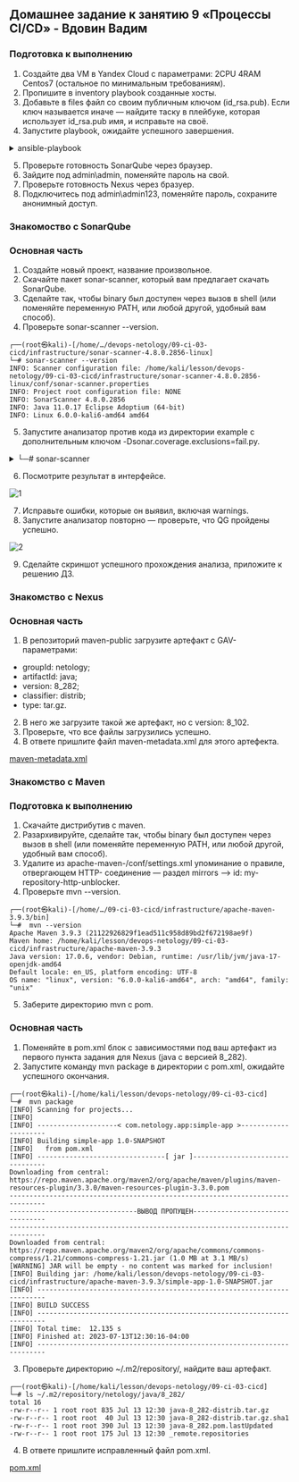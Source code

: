 ## Домашнее задание к занятию 9 «Процессы CI/CD» - Вдовин Вадим

### Подготовка к выполнению

1. Создайте два VM в Yandex Cloud с параметрами: 2CPU 4RAM Centos7 (остальное по минимальным требованиям).
2. Пропишите в inventory playbook созданные хосты.
3. Добавьте в files файл со своим публичным ключом (id_rsa.pub). Если ключ называется иначе — найдите таску в плейбуке, которая использует id_rsa.pub имя, и исправьте на своё.
4. Запустите playbook, ожидайте успешного завершения.

<details>
<summary>ansible-playbook</summary>
┌──(root㉿kali)-[/home/…/lesson/devops-netology/09-ci-03-cicd/infrastructure]
└─# sudo ansible-playbook -i inventory/cicd/hosts.yml site.yml

PLAY [Get OpenJDK installed] ********************************************************************************************************************

TASK [Gathering Facts] **************************************************************************************************************************
ok: [sonar-01]

TASK [install unzip] ****************************************************************************************************************************
ok: [sonar-01]

TASK [Upload .tar.gz file conaining binaries from remote storage] *******************************************************************************
ok: [sonar-01]

TASK [Ensure installation dir exists] ***********************************************************************************************************
ok: [sonar-01]

TASK [Extract java in the installation directory] ***********************************************************************************************
skipping: [sonar-01]

TASK [Export environment variables] *************************************************************************************************************
ok: [sonar-01]

PLAY [Get PostgreSQL installed] *****************************************************************************************************************

TASK [Gathering Facts] **************************************************************************************************************************
ok: [sonar-01]

TASK [Change repo file] *************************************************************************************************************************
ok: [sonar-01]

TASK [Install PostgreSQL repos] *****************************************************************************************************************
ok: [sonar-01]

TASK [Install PostgreSQL] ***********************************************************************************************************************
ok: [sonar-01]

TASK [Init template1 DB] ************************************************************************************************************************
changed: [sonar-01]

TASK [Start pgsql service] **********************************************************************************************************************
ok: [sonar-01]

TASK [Create user in system] ********************************************************************************************************************
ok: [sonar-01]

TASK [Create user for Sonar in PostgreSQL] ******************************************************************************************************
changed: [sonar-01]

TASK [Change password for Sonar user in PostgreSQL] *********************************************************************************************
changed: [sonar-01]

TASK [Create Sonar DB] **************************************************************************************************************************
changed: [sonar-01]

TASK [Copy pg_hba.conf] *************************************************************************************************************************
ok: [sonar-01]

PLAY [Prepare Sonar host] ***********************************************************************************************************************

TASK [Gathering Facts] **************************************************************************************************************************
ok: [sonar-01]

TASK [Create group in system] *******************************************************************************************************************
ok: [sonar-01]

TASK [Create user in system] ********************************************************************************************************************
ok: [sonar-01]

TASK [Set up ssh key to access for managed node] ************************************************************************************************
ok: [sonar-01]

TASK [Allow group to have passwordless sudo] ****************************************************************************************************
ok: [sonar-01]

TASK [Increase Virtual Memory] ******************************************************************************************************************
ok: [sonar-01]

TASK [Reboot VM] ********************************************************************************************************************************
changed: [sonar-01]

PLAY [Get Sonarqube installed] ******************************************************************************************************************

TASK [Gathering Facts] **************************************************************************************************************************
ok: [sonar-01]

TASK [Get distrib ZIP] **************************************************************************************************************************
ok: [sonar-01]

TASK [Unzip Sonar] ******************************************************************************************************************************
skipping: [sonar-01]

TASK [Move Sonar into place.] *******************************************************************************************************************
changed: [sonar-01]

TASK [Configure SonarQube JDBC settings for PostgreSQL.] ****************************************************************************************
changed: [sonar-01] => (item={'regexp': '^sonar.jdbc.username', 'line': 'sonar.jdbc.username=sonar'})
changed: [sonar-01] => (item={'regexp': '^sonar.jdbc.password', 'line': 'sonar.jdbc.password=sonar'})
changed: [sonar-01] => (item={'regexp': '^sonar.jdbc.url', 'line': 'sonar.jdbc.url=jdbc:postgresql://localhost:5432/sonar?useUnicode=true&characterEncoding=utf8&rewriteBatchedStatements=true&useConfigs=maxPerformance'})
changed: [sonar-01] => (item={'regexp': '^sonar.web.context', 'line': 'sonar.web.context='})

TASK [Generate wrapper.conf] ********************************************************************************************************************
changed: [sonar-01]

TASK [Symlink sonar bin.] ***********************************************************************************************************************
ok: [sonar-01]

TASK [Copy SonarQube systemd unit file into place (for systemd systems).] ***********************************************************************
ok: [sonar-01]

TASK [Ensure Sonar is running and set to start on boot.] ****************************************************************************************
changed: [sonar-01]

TASK [Allow Sonar time to build on first start.] ************************************************************************************************
skipping: [sonar-01]

TASK [Make sure Sonar is responding on the configured port.] ************************************************************************************
ok: [sonar-01]

PLAY [Get Nexus installed] **********************************************************************************************************************

TASK [Gathering Facts] **************************************************************************************************************************
ok: [nexus-01]

TASK [Create Nexus group] ***********************************************************************************************************************
ok: [nexus-01]

TASK [Create Nexus user] ************************************************************************************************************************
ok: [nexus-01]

TASK [Install JDK] ******************************************************************************************************************************
ok: [nexus-01]

TASK [Create Nexus directories] *****************************************************************************************************************
ok: [nexus-01] => (item=/home/nexus/log)
ok: [nexus-01] => (item=/home/nexus/sonatype-work/nexus3)
ok: [nexus-01] => (item=/home/nexus/sonatype-work/nexus3/etc)
ok: [nexus-01] => (item=/home/nexus/pkg)
ok: [nexus-01] => (item=/home/nexus/tmp)

TASK [Download Nexus] ***************************************************************************************************************************
changed: [nexus-01]

TASK [Unpack Nexus] *****************************************************************************************************************************
changed: [nexus-01]

TASK [Link to Nexus Directory] ******************************************************************************************************************
changed: [nexus-01]

TASK [Add NEXUS_HOME for Nexus user] ************************************************************************************************************
changed: [nexus-01]

TASK [Add run_as_user to Nexus.rc] **************************************************************************************************************
changed: [nexus-01]

TASK [Raise nofile limit for Nexus user] ********************************************************************************************************
changed: [nexus-01]

TASK [Create Nexus service for SystemD] *********************************************************************************************************
changed: [nexus-01]

TASK [Ensure Nexus service is enabled for SystemD] **********************************************************************************************
changed: [nexus-01]

TASK [Create Nexus vmoptions] *******************************************************************************************************************
changed: [nexus-01]

TASK [Create Nexus properties] ******************************************************************************************************************
changed: [nexus-01]

TASK [Lower Nexus disk space threshold] *********************************************************************************************************
skipping: [nexus-01]

TASK [Start Nexus service if enabled] ***********************************************************************************************************
changed: [nexus-01]

TASK [Ensure Nexus service is restarted] ********************************************************************************************************
skipping: [nexus-01]

TASK [Wait for Nexus port if started] ***********************************************************************************************************
ok: [nexus-01]

PLAY RECAP **************************************************************************************************************************************
nexus-01                   : ok=17   changed=11   unreachable=0    failed=0    skipped=2    rescued=0    ignored=0   
sonar-01                   : ok=32   changed=9    unreachable=0    failed=0    skipped=3    rescued=0    ignored=0 
</details>

5. Проверьте готовность SonarQube через браузер.
6. Зайдите под admin\admin, поменяйте пароль на свой.
7. Проверьте готовность Nexus через бразуер.
8. Подключитесь под admin\admin123, поменяйте пароль, сохраните анонимный доступ.

### Знакомоство с SonarQube

### Основная часть

1. Создайте новый проект, название произвольное.
2. Скачайте пакет sonar-scanner, который вам предлагает скачать SonarQube.
3. Сделайте так, чтобы binary был доступен через вызов в shell (или поменяйте переменную PATH, или любой другой, удобный вам способ).
4. Проверьте sonar-scanner --version.
```
┌──(root㉿kali)-[/home/…/devops-netology/09-ci-03-cicd/infrastructure/sonar-scanner-4.8.0.2856-linux]
└─# sonar-scanner --version
INFO: Scanner configuration file: /home/kali/lesson/devops-netology/09-ci-03-cicd/infrastructure/sonar-scanner-4.8.0.2856-linux/conf/sonar-scanner.properties
INFO: Project root configuration file: NONE
INFO: SonarScanner 4.8.0.2856
INFO: Java 11.0.17 Eclipse Adoptium (64-bit)
INFO: Linux 6.0.0-kali6-amd64 amd64
```
5. Запустите анализатор против кода из директории example с дополнительным ключом -Dsonar.coverage.exclusions=fail.py.

<details>
<summary>└─# sonar-scanner</summary>
┌──(root㉿kali)-[/home/…/lesson/devops-netology/09-ci-03-cicd/example]
└─# sonar-scanner \
  -Dsonar.projectKey=netology \
  -Dsonar.sources=. \
  -Dsonar.host.url=http://158.160.6.92:9000 \
  -Dsonar.login=fab94eddadcf5e78ef6c28c6282c37b1d8754ca3                                                                                           -Dsonar.coverage.exclusions=fail.py
INFO: Scanner configuration file: /home/kali/lesson/devops-netology/09-ci-03-cicd/infrastructure/sonar-scanner-4.8.0.2856-linux/conf/sonar-scanner.properties
INFO: Project root configuration file: NONE
INFO: SonarScanner 4.8.0.2856
INFO: Java 11.0.17 Eclipse Adoptium (64-bit)
INFO: Linux 6.0.0-kali6-amd64 amd64
INFO: User cache: /root/.sonar/cache
INFO: Analyzing on SonarQube server 9.1.0
INFO: Default locale: "en_US", source code encoding: "UTF-8" (analysis is platform dependent)
INFO: Load global settings
INFO: Load global settings (done) | time=176ms
INFO: Server id: 9CFC3560-AYlKaUks8Gy3rwWdVWs2
INFO: User cache: /root/.sonar/cache
INFO: Load/download plugins
INFO: Load plugins index
INFO: Load plugins index (done) | time=73ms
INFO: Load/download plugins (done) | time=172ms
INFO: Process project properties
INFO: Process project properties (done) | time=22ms
INFO: Execute project builders
INFO: Execute project builders (done) | time=4ms
INFO: Project key: netology
INFO: Base dir: /home/kali/lesson/devops-netology/09-ci-03-cicd/example
INFO: Working dir: /home/kali/lesson/devops-netology/09-ci-03-cicd/example/.scannerwork
INFO: Load project settings for component key: 'netology'
INFO: Load project settings for component key: 'netology' (done) | time=64ms
INFO: Load quality profiles
INFO: Load quality profiles (done) | time=119ms
INFO: Load active rules
INFO: Load active rules (done) | time=2593ms
INFO: Indexing files...
INFO: Project configuration:
INFO:   Excluded sources for coverage: fail.py
INFO: 1 file indexed
INFO: 0 files ignored because of scm ignore settings
INFO: Quality profile for py: Sonar way
INFO: ------------- Run sensors on module netology
INFO: Load metrics repository
INFO: Load metrics repository (done) | time=83ms
INFO: Sensor Python Sensor [python]
WARN: Your code is analyzed as compatible with python 2 and 3 by default. This will prevent the detection of issues specific to python 2 or python 3. You can get a more precise analysis by setting a python version in your configuration via the parameter "sonar.python.version"
INFO: Starting global symbols computation
INFO: 1 source file to be analyzed
INFO: Load project repositories
INFO: Load project repositories (done) | time=54ms
INFO: 1/1 source file has been analyzed
INFO: Starting rules execution
INFO: 1 source file to be analyzed
INFO: 1/1 source file has been analyzed
INFO: Sensor Python Sensor [python] (done) | time=982ms
INFO: Sensor Cobertura Sensor for Python coverage [python]
INFO: Sensor Cobertura Sensor for Python coverage [python] (done) | time=5ms
INFO: Sensor PythonXUnitSensor [python]
INFO: Sensor PythonXUnitSensor [python] (done) | time=1ms
INFO: Sensor CSS Rules [cssfamily]
INFO: No CSS, PHP, HTML or VueJS files are found in the project. CSS analysis is skipped.
INFO: Sensor CSS Rules [cssfamily] (done) | time=1ms
INFO: Sensor JaCoCo XML Report Importer [jacoco]
INFO: 'sonar.coverage.jacoco.xmlReportPaths' is not defined. Using default locations: target/site/jacoco/jacoco.xml,target/site/jacoco-it/jacoco.xml,build/reports/jacoco/test/jacocoTestReport.xml
INFO: No report imported, no coverage information will be imported by JaCoCo XML Report Importer
INFO: Sensor JaCoCo XML Report Importer [jacoco] (done) | time=3ms
INFO: Sensor C# Project Type Information [csharp]
INFO: Sensor C# Project Type Information [csharp] (done) | time=0ms
INFO: Sensor C# Analysis Log [csharp]
INFO: Sensor C# Analysis Log [csharp] (done) | time=24ms
INFO: Sensor C# Properties [csharp]
INFO: Sensor C# Properties [csharp] (done) | time=0ms
INFO: Sensor JavaXmlSensor [java]
INFO: Sensor JavaXmlSensor [java] (done) | time=1ms
INFO: Sensor HTML [web]
INFO: Sensor HTML [web] (done) | time=3ms
INFO: Sensor VB.NET Project Type Information [vbnet]
INFO: Sensor VB.NET Project Type Information [vbnet] (done) | time=0ms
INFO: Sensor VB.NET Analysis Log [vbnet]
INFO: Sensor VB.NET Analysis Log [vbnet] (done) | time=23ms
INFO: Sensor VB.NET Properties [vbnet]
INFO: Sensor VB.NET Properties [vbnet] (done) | time=0ms
INFO: ------------- Run sensors on project
INFO: Sensor Zero Coverage Sensor
INFO: Sensor Zero Coverage Sensor (done) | time=5ms
INFO: SCM Publisher SCM provider for this project is: git
INFO: SCM Publisher 1 source file to be analyzed
INFO: SCM Publisher 1/1 source file have been analyzed (done) | time=217ms
INFO: CPD Executor Calculating CPD for 1 file
INFO: CPD Executor CPD calculation finished (done) | time=9ms
INFO: Analysis report generated in 120ms, dir size=103.0 kB
INFO: Analysis report compressed in 61ms, zip size=14.4 kB
INFO: Analysis report uploaded in 93ms
INFO: ANALYSIS SUCCESSFUL, you can browse http://158.160.6.92:9000/dashboard?id=netology
INFO: Note that you will be able to access the updated dashboard once the server has processed the submitted analysis report
INFO: More about the report processing at http://158.160.6.92:9000/api/ce/task?id=AYlKsuTLAoU1PTOFhWfR
INFO: Analysis total time: 6.749 s
INFO: ------------------------------------------------------------------------
INFO: EXECUTION SUCCESS
INFO: ------------------------------------------------------------------------
INFO: Total time: 8.291s
INFO: Final Memory: 9M/156M
INFO: ------------------------------------------------------------------------
</details>

6. Посмотрите результат в интерфейсе.

![1](https://github.com/V4d1M63/devops-netology/assets/130470784/0fb00cad-4f2f-4141-a868-279456232143)

7. Исправьте ошибки, которые он выявил, включая warnings.
8. Запустите анализатор повторно — проверьте, что QG пройдены успешно.

![2](https://github.com/V4d1M63/devops-netology/assets/130470784/6b95121c-3033-43b2-86aa-8e652225d217)

9. Сделайте скриншот успешного прохождения анализа, приложите к решению ДЗ.

### Знакомство с Nexus

### Основная часть

1. В репозиторий maven-public загрузите артефакт с GAV-параметрами:
- groupId: netology;
- artifactId: java;
- version: 8_282;
- classifier: distrib;
- type: tar.gz.

2. В него же загрузите такой же артефакт, но с version: 8_102.
3. Проверьте, что все файлы загрузились успешно.
4. В ответе пришлите файл maven-metadata.xml для этого артефекта.

[maven-metadata.xml](https://github.com/V4d1M63/devops-netology/blob/09-ci-03-cicd/infrastructure/files/maven-metadata.xml)

### Знакомство с Maven

### Подготовка к выполнению

1. Скачайте дистрибутив с maven.
2. Разархивируйте, сделайте так, чтобы binary был доступен через вызов в shell (или поменяйте переменную PATH, или любой другой, удобный вам способ).
3. Удалите из apache-maven-<version>/conf/settings.xml упоминание о правиле, отвергающем HTTP- соединение — раздел mirrors —> id: my-repository-http-unblocker.
4. Проверьте mvn --version.
```
┌──(root㉿kali)-[/home/…/09-ci-03-cicd/infrastructure/apache-maven-3.9.3/bin]
└─#  mvn --version 
Apache Maven 3.9.3 (21122926829f1ead511c958d89bd2f672198ae9f)
Maven home: /home/kali/lesson/devops-netology/09-ci-03-cicd/infrastructure/apache-maven-3.9.3
Java version: 17.0.6, vendor: Debian, runtime: /usr/lib/jvm/java-17-openjdk-amd64
Default locale: en_US, platform encoding: UTF-8
OS name: "linux", version: "6.0.0-kali6-amd64", arch: "amd64", family: "unix"
```
5. Заберите директорию mvn с pom.

### Основная часть

1. Поменяйте в pom.xml блок с зависимостями под ваш артефакт из первого пункта задания для Nexus (java с версией 8_282).
2. Запустите команду mvn package в директории с pom.xml, ожидайте успешного окончания.
```
┌──(root㉿kali)-[/home/kali/lesson/devops-netology/09-ci-03-cicd]
└─#  mvn package
[INFO] Scanning for projects...
[INFO]
[INFO] --------------------< com.netology.app:simple-app >---------------------
[INFO] Building simple-app 1.0-SNAPSHOT
[INFO]   from pom.xml
[INFO] --------------------------------[ jar ]---------------------------------
Downloading from central: https://repo.maven.apache.org/maven2/org/apache/maven/plugins/maven-resources-plugin/3.3.0/maven-resources-plugin-3.3.0.pom
-------------------------------------------------------------------------------
--------------------------------ВЫВОД ПРОПУЩЕН---------------------------------
-------------------------------------------------------------------------------
Downloaded from central: https://repo.maven.apache.org/maven2/org/apache/commons/commons-compress/1.21/commons-compress-1.21.jar (1.0 MB at 3.1 MB/s)
[WARNING] JAR will be empty - no content was marked for inclusion!
[INFO] Building jar: /home/kali/lesson/devops-netology/09-ci-03-cicd/infrastructure/apache-maven-3.9.3/simple-app-1.0-SNAPSHOT.jar
[INFO] ------------------------------------------------------------------------
[INFO] BUILD SUCCESS
[INFO] ------------------------------------------------------------------------
[INFO] Total time:  12.135 s
[INFO] Finished at: 2023-07-13T12:30:16-04:00
[INFO] ------------------------------------------------------------------------
```
3. Проверьте директорию ~/.m2/repository/, найдите ваш артефакт.
```
┌──(root㉿kali)-[/home/kali/lesson/devops-netology/09-ci-03-cicd]
└─# ls ~/.m2/repository/netology/java/8_282/
total 16
-rw-r--r-- 1 root root 835 Jul 13 12:30 java-8_282-distrib.tar.gz
-rw-r--r-- 1 root root  40 Jul 13 12:30 java-8_282-distrib.tar.gz.sha1
-rw-r--r-- 1 root root 390 Jul 13 12:30 java-8_282.pom.lastUpdated
-rw-r--r-- 1 root root 175 Jul 13 12:30 _remote.repositories
```
4. В ответе пришлите исправленный файл pom.xml.

[pom.xml](https://github.com/V4d1M63/devops-netology/blob/09-ci-03-cicd/pom.xml)
